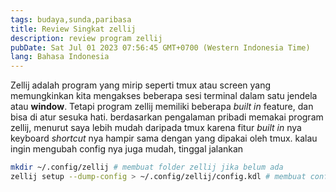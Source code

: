 ```yaml
---
tags: budaya,sunda,paribasa
title: Review Singkat zellij
description: review program zellij
pubDate: Sat Jul 01 2023 07:56:45 GMT+0700 (Western Indonesia Time)
lang: Bahasa Indonesia
---
```


Zellij adalah program yang mirip seperti tmux atau screen yang memungkinkan kita mengakses beberapa sesi terminal dalam satu jendela atau **window**.
Tetapi program zellij memiliki beberapa _built in_ feature, dan bisa di atur sesuka hati.
berdasarkan pengalaman pribadi memakai program zellij, menurut saya lebih mudah daripada tmux karena fitur _built in_ nya keyboard _shortcut_ nya hampir sama dengan yang dipakai oleh tmux.
kalau ingin mengubah config nya juga mudah, tinggal jalankan

```bash
mkdir ~/.config/zellij # membuat folder zellij jika belum ada
zellij setup --dump-config > ~/.config/zellij/config.kdl # membuat config
```
